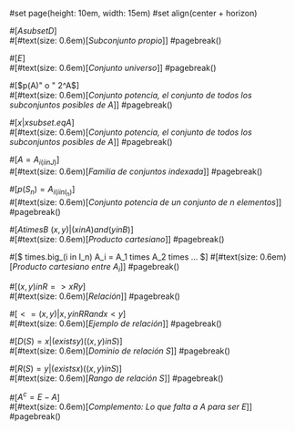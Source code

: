 #set page(height: 10em, width: 15em)
#set align(center + horizon)

#[$A subset D$]\
#[#text(size: 0.6em)[_Subconjunto propio_]]
#pagebreak()

#[$E$]\
#[#text(size: 0.6em)[_Conjunto universo_]]
#pagebreak()

#[$p(A)" o " 2^A$]\
#[#text(size: 0.6em)[_*Conjunto potencia*, el conjunto de todos los subconjuntos posibles de $A$_]]
#pagebreak()

#[${x | x subset.eq A}$]\
#[#text(size: 0.6em)[_*Conjunto potencia*, el conjunto de todos los subconjuntos posibles de $A$_]]
#pagebreak()

#[$A = {A_i}_(i in J)$]\
#[#text(size: 0.6em)[_Familia de conjuntos indexada_]]
#pagebreak()

#[$p(S_n) = {A_i}_(i in I_n)$]\
#[#text(size: 0.6em)[_Conjunto potencia de un conjunto de $n$ elementos_]]
#pagebreak()

#[$A times B\ {(x, y)|(x in A) and (y in B)}$]\
#[#text(size: 0.6em)[_Producto cartesiano_]]
#pagebreak()

#[$
  times.big_(i in I_n) A_i = A_1 times A_2 times ...
$]
#[#text(size: 0.6em)[_Producto cartesiano entre ${A_i}$_]]
#pagebreak()

#[$(x, y) in R => x R y$]\
#[#text(size: 0.6em)[_Relación_]]
#pagebreak()

#[$< = {(x, y)|x, y in RR and x < y}$]\
#[#text(size: 0.6em)[_Ejemplo de relación_]]
#pagebreak()

#[$D(S) = {x | (exists y)((x, y) in S)}$]\
#[#text(size: 0.6em)[_Dominio de relación S_]]
#pagebreak()

#[$R(S) = {y | (exists x)((x, y) in S)}$]\
#[#text(size: 0.6em)[_Rango de relación S_]]
#pagebreak()

#[$A^c = E - A$]\
#[#text(size: 0.6em)[_*Complemento*: Lo que falta a $A$ para ser $E$_]]
#pagebreak()

